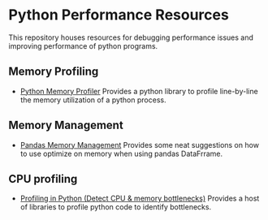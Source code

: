 # Python Performance Resources
This repository houses resources for debugging performance issues and improving performance of python programs.

## Memory Profiling
- [Python Memory Profiler](https://pypi.org/project/memory-profiler/#:~:text=%20Project%20description%20%201%20Memory%20Profiler.%20This,proc%20represents%20what...%205%20Development.%20%20More%20) Provides a python library to profile line-by-line the memory utilization of a python process.

## Memory Management
- [Pandas Memory Management](https://charumakhijani.medium.com/pandas-memory-management-b24807d2bb15) Provides some neat suggestions on how to use optimize on memory when using pandas DataFrrame. 

## CPU profiling
- [Profiling in Python (Detect CPU & memory bottlenecks)](https://likegeeks.com/python-profiling/) Provides a host of libraries to profile python code to identify bottlenecks.
